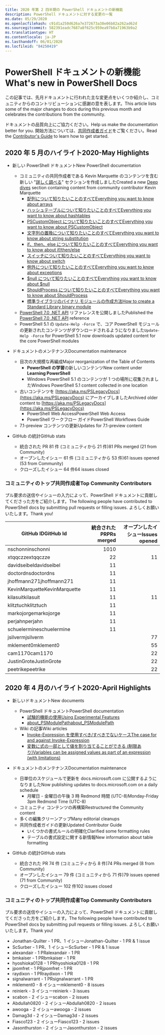 ```yaml
---
title: 2020 年第 2 四半期の PowerShell ドキュメントの新機能
description: PowerShell ドキュメントに対する変更の一覧
ms.date: 05/29/2020
ms.openlocfilehash: c91d1a250d626a7e372673a38e06b82a262ad62d
ms.sourcegitcommit: 582391eadc7687a8f625c959ea97b8a71963b9a2
ms.translationtype: HT
ms.contentlocale: ja-JP
ms.lasthandoff: 06/01/2020
ms.locfileid: "84250419"
---
```

# <a name="whats-new-in-powershell-docs"></a><span data-ttu-id="73175-103">PowerShell ドキュメントの新機能</span><span class="sxs-lookup"><span data-stu-id="73175-103">What's new in PowerShell Docs</span></span>

<span data-ttu-id="73175-104">この記事では、先月ドキュメントに行われた主な変更点をいくつか紹介し、コミュニティからのコントリビューションに感謝の意を表します。</span><span class="sxs-lookup"><span data-stu-id="73175-104">This article lists some of the major changes to docs during this previous month and celebrates the contributions from the community.</span></span>

<span data-ttu-id="73175-105">ドキュメントの品質向上にご協力ください。</span><span class="sxs-lookup"><span data-stu-id="73175-105">Help us make the documentation better for you.</span></span> <span data-ttu-id="73175-106">開始方法については、[共同作成者ガイド][contrib]をご覧ください。</span><span class="sxs-lookup"><span data-stu-id="73175-106">Read the [Contributor's Guide][contrib] to learn how to get started.</span></span>

## <a name="2020-may-highlights"></a><span data-ttu-id="73175-107">2020 年 5 月のハイライト</span><span class="sxs-lookup"><span data-stu-id="73175-107">2020-May Highlights</span></span>

- <span data-ttu-id="73175-108">新しい PowerShell ドキュメント</span><span class="sxs-lookup"><span data-stu-id="73175-108">New PowerShell documentation</span></span>
  - <span data-ttu-id="73175-109">コミュニティの共同作成者である Kevin Marquette のコンテンツを含む新しい "[詳しく調べる](../learn/deep-dives/overview.md)" セクションを作成しました</span><span class="sxs-lookup"><span data-stu-id="73175-109">Created a new [Deep dives](../learn/deep-dives/overview.md) section containing content from community contributor Kevin Marquette</span></span>
    - [<span data-ttu-id="73175-110">配列について知りたいことのすべて</span><span class="sxs-lookup"><span data-stu-id="73175-110">Everything you want to know about arrays</span></span>](../learn/deep-dives/everything-about-arrays.md)
    - [<span data-ttu-id="73175-111">ハッシュテーブルについて知りたいことのすべて</span><span class="sxs-lookup"><span data-stu-id="73175-111">Everything you want to know about hashtables</span></span>](../learn/deep-dives/everything-about-hashtable.md)
    - [<span data-ttu-id="73175-112">PSCustomObject について知りたいことのすべて</span><span class="sxs-lookup"><span data-stu-id="73175-112">Everything you want to know about PSCustomObject</span></span>](../learn/deep-dives/everything-about-pscustomobject.md)
    - [<span data-ttu-id="73175-113">文字列の置換について知りたいことのすべて</span><span class="sxs-lookup"><span data-stu-id="73175-113">Everything you want to know about string substitution</span></span>](../learn/deep-dives/everything-about-string-substitutions.md)
    - [<span data-ttu-id="73175-114">if、then、else について知りたいことのすべて</span><span class="sxs-lookup"><span data-stu-id="73175-114">Everything you want to know about if/then/else</span></span>](../learn/deep-dives/everything-about-if.md)
    - [<span data-ttu-id="73175-115">スイッチについて知りたいことのすべて</span><span class="sxs-lookup"><span data-stu-id="73175-115">Everything you want to know about switch</span></span>](../learn/deep-dives/everything-about-switch.md)
    - [<span data-ttu-id="73175-116">例外について知りたいことのすべて</span><span class="sxs-lookup"><span data-stu-id="73175-116">Everything you want to know about exceptions</span></span>](../learn/deep-dives/everything-about-exceptions.md)
    - [<span data-ttu-id="73175-117">$null について知りたいことのすべて</span><span class="sxs-lookup"><span data-stu-id="73175-117">Everything you want to know about $null</span></span>](../learn/deep-dives/everything-about-null.md)
    - [<span data-ttu-id="73175-118">ShouldProcess について知りたいことのすべて</span><span class="sxs-lookup"><span data-stu-id="73175-118">Everything you want to know about ShouldProcess</span></span>](../learn/deep-dives/everything-about-shouldprocess.md)
    - [<span data-ttu-id="73175-119">標準ライブラリのバイナリ モジュールの作成方法</span><span class="sxs-lookup"><span data-stu-id="73175-119">How to create a Standard Library binary module</span></span>](../dev-cross-plat/create-standard-library-binary-module.md)
  - <span data-ttu-id="73175-120">[PowerShell 7.0 .NET API](/dotnet/api/?view=powershellsdk-7.0.0) リファレンスを公開しました</span><span class="sxs-lookup"><span data-stu-id="73175-120">Published the [PowerShell 7.0 .NET API](/dotnet/api/?view=powershellsdk-7.0.0) reference</span></span>
  - <span data-ttu-id="73175-121">PowerShell 5.1 の `Update-Help -Force` で、コア PowerShell モジュールの更新されたコンテンツがダウンロードされるようになりました</span><span class="sxs-lookup"><span data-stu-id="73175-121">`Update-Help -Force` for PowerShell 5.1 now downloads updated content for the core PowerShell modules</span></span>
- <span data-ttu-id="73175-122">ドキュメントのメンテナンス</span><span class="sxs-lookup"><span data-stu-id="73175-122">Documentation maintenance</span></span>
  - <span data-ttu-id="73175-123">目次の大規模な再編成</span><span class="sxs-lookup"><span data-stu-id="73175-123">Major reorganization of the Table of Contents</span></span>
    - <span data-ttu-id="73175-124">**PowerShell の学習**の新しいコンテンツ</span><span class="sxs-lookup"><span data-stu-id="73175-124">New content under **Learning PowerShell**</span></span>
    - <span data-ttu-id="73175-125">Windows PowerShell 5.1 のコンテンツが 1 つの場所に収集されました</span><span class="sxs-lookup"><span data-stu-id="73175-125">Windows PowerShell 5.1 content collected in one location</span></span>
  - <span data-ttu-id="73175-126">古いコンテンツを [https://aka.ms/PSLegacyDocs](https://aka.ms/PSLegacyDocs) にアーカイブしました</span><span class="sxs-lookup"><span data-stu-id="73175-126">Archived older content to [https://aka.ms/PSLegacyDocs](https://aka.ms/PSLegacyDocs)</span></span>
    - <span data-ttu-id="73175-127">PowerShell Web Access</span><span class="sxs-lookup"><span data-stu-id="73175-127">PowerShell Web Access</span></span>
    - <span data-ttu-id="73175-128">PowerShell ワークフロー ガイド</span><span class="sxs-lookup"><span data-stu-id="73175-128">PowerShell Workflows Guide</span></span>
  - <span data-ttu-id="73175-129">7\.1-preview コンテンツの更新</span><span class="sxs-lookup"><span data-stu-id="73175-129">Updates for 7.1-preview content</span></span>

- <span data-ttu-id="73175-130">GitHub の統計</span><span class="sxs-lookup"><span data-stu-id="73175-130">GitHub stats</span></span>
  - <span data-ttu-id="73175-131">統合された PR 81 件 (コミュニティから 21 件)</span><span class="sxs-lookup"><span data-stu-id="73175-131">81 PRs merged (21 from Community)</span></span>
  - <span data-ttu-id="73175-132">オープンしたイシュー 61 件 (コミュニティから 53 件)</span><span class="sxs-lookup"><span data-stu-id="73175-132">61 issues opened (53 from Community)</span></span>
  - <span data-ttu-id="73175-133">クローズしたイシュー 64 件</span><span class="sxs-lookup"><span data-stu-id="73175-133">64 issues closed</span></span>

### <a name="top-community-contributors"></a><span data-ttu-id="73175-134">コミュニティのトップ共同作成者</span><span class="sxs-lookup"><span data-stu-id="73175-134">Top Community Contributors</span></span>

<span data-ttu-id="73175-135">プル要求の送信やイシューの入力によって、PowerShell ドキュメントに貢献してくださった方をご紹介します。</span><span class="sxs-lookup"><span data-stu-id="73175-135">The following people have contributed to PowerShell docs by submitting pull requests or filling issues.</span></span> <span data-ttu-id="73175-136">よろしくお願いいたします。</span><span class="sxs-lookup"><span data-stu-id="73175-136">Thank you!</span></span>

|   <span data-ttu-id="73175-137">GitHub ID</span><span class="sxs-lookup"><span data-stu-id="73175-137">GitHub Id</span></span>    | <span data-ttu-id="73175-138">統合された PR</span><span class="sxs-lookup"><span data-stu-id="73175-138">PRs merged</span></span> | <span data-ttu-id="73175-139">オープンしたイシュー</span><span class="sxs-lookup"><span data-stu-id="73175-139">Issues opened</span></span> |
| -------------- | ---------: | ------------: |
| <span data-ttu-id="73175-140">nschonni</span><span class="sxs-lookup"><span data-stu-id="73175-140">nschonni</span></span>       |         <span data-ttu-id="73175-141">10</span><span class="sxs-lookup"><span data-stu-id="73175-141">10</span></span> |               |
| <span data-ttu-id="73175-142">xtqqczze</span><span class="sxs-lookup"><span data-stu-id="73175-142">xtqqczze</span></span>       |          <span data-ttu-id="73175-143">2</span><span class="sxs-lookup"><span data-stu-id="73175-143">2</span></span> |             <span data-ttu-id="73175-144">1</span><span class="sxs-lookup"><span data-stu-id="73175-144">1</span></span> |
| <span data-ttu-id="73175-145">davidseibel</span><span class="sxs-lookup"><span data-stu-id="73175-145">davidseibel</span></span>    |          <span data-ttu-id="73175-146">1</span><span class="sxs-lookup"><span data-stu-id="73175-146">1</span></span> |               |
| <span data-ttu-id="73175-147">doctordns</span><span class="sxs-lookup"><span data-stu-id="73175-147">doctordns</span></span>      |          <span data-ttu-id="73175-148">1</span><span class="sxs-lookup"><span data-stu-id="73175-148">1</span></span> |               |
| <span data-ttu-id="73175-149">jhoffmann271</span><span class="sxs-lookup"><span data-stu-id="73175-149">jhoffmann271</span></span>   |          <span data-ttu-id="73175-150">1</span><span class="sxs-lookup"><span data-stu-id="73175-150">1</span></span> |               |
| <span data-ttu-id="73175-151">KevinMarquette</span><span class="sxs-lookup"><span data-stu-id="73175-151">KevinMarquette</span></span> |          <span data-ttu-id="73175-152">1</span><span class="sxs-lookup"><span data-stu-id="73175-152">1</span></span> |               |
| <span data-ttu-id="73175-153">kilasuit</span><span class="sxs-lookup"><span data-stu-id="73175-153">kilasuit</span></span>       |          <span data-ttu-id="73175-154">1</span><span class="sxs-lookup"><span data-stu-id="73175-154">1</span></span> |             <span data-ttu-id="73175-155">1</span><span class="sxs-lookup"><span data-stu-id="73175-155">1</span></span> |
| <span data-ttu-id="73175-156">klitztuch</span><span class="sxs-lookup"><span data-stu-id="73175-156">klitztuch</span></span>      |          <span data-ttu-id="73175-157">1</span><span class="sxs-lookup"><span data-stu-id="73175-157">1</span></span> |               |
| <span data-ttu-id="73175-158">markojorge</span><span class="sxs-lookup"><span data-stu-id="73175-158">markojorge</span></span>     |          <span data-ttu-id="73175-159">1</span><span class="sxs-lookup"><span data-stu-id="73175-159">1</span></span> |               |
| <span data-ttu-id="73175-160">perjahn</span><span class="sxs-lookup"><span data-stu-id="73175-160">perjahn</span></span>        |          <span data-ttu-id="73175-161">1</span><span class="sxs-lookup"><span data-stu-id="73175-161">1</span></span> |               |
| <span data-ttu-id="73175-162">schuelermine</span><span class="sxs-lookup"><span data-stu-id="73175-162">schuelermine</span></span>   |          <span data-ttu-id="73175-163">1</span><span class="sxs-lookup"><span data-stu-id="73175-163">1</span></span> |               |
| <span data-ttu-id="73175-164">jsilverm</span><span class="sxs-lookup"><span data-stu-id="73175-164">jsilverm</span></span>       |            |             <span data-ttu-id="73175-165">7</span><span class="sxs-lookup"><span data-stu-id="73175-165">7</span></span> |
| <span data-ttu-id="73175-166">mklement0</span><span class="sxs-lookup"><span data-stu-id="73175-166">mklement0</span></span>      |            |             <span data-ttu-id="73175-167">5</span><span class="sxs-lookup"><span data-stu-id="73175-167">5</span></span> |
| <span data-ttu-id="73175-168">cam1170</span><span class="sxs-lookup"><span data-stu-id="73175-168">cam1170</span></span>        |            |             <span data-ttu-id="73175-169">2</span><span class="sxs-lookup"><span data-stu-id="73175-169">2</span></span> |
| <span data-ttu-id="73175-170">JustinGrote</span><span class="sxs-lookup"><span data-stu-id="73175-170">JustinGrote</span></span>    |            |             <span data-ttu-id="73175-171">2</span><span class="sxs-lookup"><span data-stu-id="73175-171">2</span></span> |
| <span data-ttu-id="73175-172">peetrike</span><span class="sxs-lookup"><span data-stu-id="73175-172">peetrike</span></span>       |            |             <span data-ttu-id="73175-173">2</span><span class="sxs-lookup"><span data-stu-id="73175-173">2</span></span> |

## <a name="2020-april-highlights"></a><span data-ttu-id="73175-174">2020 年 4 月のハイライト</span><span class="sxs-lookup"><span data-stu-id="73175-174">2020-April Highlights</span></span>

- <span data-ttu-id="73175-175">新しいドキュメント</span><span class="sxs-lookup"><span data-stu-id="73175-175">New documents</span></span>
  - <span data-ttu-id="73175-176">PowerShell ドキュメント</span><span class="sxs-lookup"><span data-stu-id="73175-176">PowerShell documentation</span></span>
    - [<span data-ttu-id="73175-177">試験的機能の使用</span><span class="sxs-lookup"><span data-stu-id="73175-177">Using Experimental Features</span></span>](/powershell/scripting/whats-new/experimental-features)
    - [<span data-ttu-id="73175-178">about_PSModulePath</span><span class="sxs-lookup"><span data-stu-id="73175-178">about_PSModulePath</span></span>](/powershell/module/microsoft.powershell.core/about/about_psmodulepath)
  - <span data-ttu-id="73175-179">Wiki の記事</span><span class="sxs-lookup"><span data-stu-id="73175-179">Wiki articles</span></span>
    - [<span data-ttu-id="73175-180">Invoke-Expression を使用すべき/すべきでないケース</span><span class="sxs-lookup"><span data-stu-id="73175-180">The case for and against Invoke-Expression</span></span>](https://github.com/MicrosoftDocs/PowerShell-Docs/wiki/The-case-for-and-against-Invoke-Expression)
    - <span data-ttu-id="73175-181">[変数に式の一部として値を割り当てることができる (制限あり)](https://github.com/MicrosoftDocs/PowerShell-Docs/wiki/Variables-can-be-assigned-values-as-part-of-an-expression-(with-limitations))</span><span class="sxs-lookup"><span data-stu-id="73175-181">[Variables can be assigned values as part of an expression (with limitations)](https://github.com/MicrosoftDocs/PowerShell-Docs/wiki/Variables-can-be-assigned-values-as-part-of-an-expression-(with-limitations))</span></span>

- <span data-ttu-id="73175-182">ドキュメントのメンテナンス</span><span class="sxs-lookup"><span data-stu-id="73175-182">Documentation maintenance</span></span>
  - <span data-ttu-id="73175-183">日単位のスケジュールで更新を docs.microsoft.com に公開するようになりました</span><span class="sxs-lookup"><span data-stu-id="73175-183">Now publishing updates to docs.microsoft.com on a daily schedule</span></span>
    - <span data-ttu-id="73175-184">月曜日 - 金曜日の午後 3 時 Redmond 時間 (UTC-8)</span><span class="sxs-lookup"><span data-stu-id="73175-184">Monday-Friday 3pm Redmond Time (UTC-8)</span></span>
  - <span data-ttu-id="73175-185">コミュニティ コンテンツの再構築</span><span class="sxs-lookup"><span data-stu-id="73175-185">Restructured the Community content</span></span>
  - <span data-ttu-id="73175-186">多くの編集クリーンアップ</span><span class="sxs-lookup"><span data-stu-id="73175-186">Many editorial cleanups</span></span>
  - <span data-ttu-id="73175-187">共同作成者ガイドの更新</span><span class="sxs-lookup"><span data-stu-id="73175-187">Updated Contributor Guide</span></span>
    - <span data-ttu-id="73175-188">いくつかの書式ルールの明確化</span><span class="sxs-lookup"><span data-stu-id="73175-188">Clarified some formatting rules</span></span>
    - <span data-ttu-id="73175-189">テーブルの書式設定に関する新情報</span><span class="sxs-lookup"><span data-stu-id="73175-189">New information about table formatting</span></span>

- <span data-ttu-id="73175-190">GitHub の統計</span><span class="sxs-lookup"><span data-stu-id="73175-190">GitHub stats</span></span>
  - <span data-ttu-id="73175-191">統合された PR 74 件 (コミュニティから 8 件)</span><span class="sxs-lookup"><span data-stu-id="73175-191">74 PRs merged (8 from Community)</span></span>
  - <span data-ttu-id="73175-192">オープンしたイシュー 79 件 (コミュニティから 71 件)</span><span class="sxs-lookup"><span data-stu-id="73175-192">79 issues opened (71 from Community)</span></span>
  - <span data-ttu-id="73175-193">クローズしたイシュー 102 件</span><span class="sxs-lookup"><span data-stu-id="73175-193">102 issues closed</span></span>

### <a name="top-community-contributors"></a><span data-ttu-id="73175-194">コミュニティのトップ共同作成者</span><span class="sxs-lookup"><span data-stu-id="73175-194">Top Community Contributors</span></span>

<span data-ttu-id="73175-195">プル要求の送信やイシューの入力によって、PowerShell ドキュメントに貢献してくださった方をご紹介します。</span><span class="sxs-lookup"><span data-stu-id="73175-195">The following people have contributed to PowerShell docs by submitting pull requests or filling issues.</span></span> <span data-ttu-id="73175-196">よろしくお願いいたします。</span><span class="sxs-lookup"><span data-stu-id="73175-196">Thank you!</span></span>

- <span data-ttu-id="73175-197">Jonathan-Quilter - 1 PR、1 イシュー</span><span class="sxs-lookup"><span data-stu-id="73175-197">Jonathan-Quilter - 1 PR & 1 issue</span></span>
- <span data-ttu-id="73175-198">ScSurber - 1 PR、1 イシュー</span><span class="sxs-lookup"><span data-stu-id="73175-198">ScSurber - 1 PR & 1 issue</span></span>
- <span data-ttu-id="73175-199">alexandair - 1 PR</span><span class="sxs-lookup"><span data-stu-id="73175-199">alexandair - 1 PR</span></span>
- <span data-ttu-id="73175-200">bmkaiser - 1 PR</span><span class="sxs-lookup"><span data-stu-id="73175-200">bmkaiser - 1 PR</span></span>
- <span data-ttu-id="73175-201">hyoshioka0128 - 1 PR</span><span class="sxs-lookup"><span data-stu-id="73175-201">hyoshioka0128 - 1 PR</span></span>
- <span data-ttu-id="73175-202">jpomfret - 1 PR</span><span class="sxs-lookup"><span data-stu-id="73175-202">jpomfret - 1 PR</span></span>
- <span data-ttu-id="73175-203">raydixon - 1 PR</span><span class="sxs-lookup"><span data-stu-id="73175-203">raydixon - 1 PR</span></span>
- <span data-ttu-id="73175-204">signalwarrant - 1 PR</span><span class="sxs-lookup"><span data-stu-id="73175-204">signalwarrant - 1 PR</span></span>
- <span data-ttu-id="73175-205">mklement0 - 8 イシュー</span><span class="sxs-lookup"><span data-stu-id="73175-205">mklement0 - 8 issues</span></span>
- <span data-ttu-id="73175-206">reinierk - 3 イシュー</span><span class="sxs-lookup"><span data-stu-id="73175-206">reinierk - 3 issues</span></span>
- <span data-ttu-id="73175-207">scabon - 2 イシュー</span><span class="sxs-lookup"><span data-stu-id="73175-207">scabon - 2 issues</span></span>
- <span data-ttu-id="73175-208">Abdullah0820 - 2 イシュー</span><span class="sxs-lookup"><span data-stu-id="73175-208">Abdullah0820 - 2 issues</span></span>
- <span data-ttu-id="73175-209">awooga - 2 イシュー</span><span class="sxs-lookup"><span data-stu-id="73175-209">awooga - 2 issues</span></span>
- <span data-ttu-id="73175-210">Damag3d - 2 イシュー</span><span class="sxs-lookup"><span data-stu-id="73175-210">Damag3d - 2 issues</span></span>
- <span data-ttu-id="73175-211">Fiasco123 - 2 イシュー</span><span class="sxs-lookup"><span data-stu-id="73175-211">Fiasco123 - 2 issues</span></span>
- <span data-ttu-id="73175-212">Jasonthurston - 2 イシュー</span><span class="sxs-lookup"><span data-stu-id="73175-212">Jasonthurston - 2 issues</span></span>

<!-- Link references -->
[contrib]: contributing/overview.md
